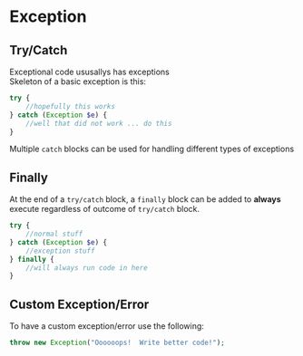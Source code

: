# Exception

## Try/Catch

Exceptional code ususallys has exceptions </br>
Skeleton of a basic exception is this: </br>

```php
try {
    //hopefully this works
} catch (Exception $e) {
    //well that did not work ... do this
}
```
Multiple `catch` blocks can be used for handling different types of exceptions

## Finally

At the end of a `try/catch` block, a `finally` block can be added to **always** execute regardless of outcome of `try/catch` block.  </br>
```php
try {
    //normal stuff
} catch (Exception $e) {
    //exception stuff
} finally {
    //will always run code in here
}
```
## Custom Exception/Error 

To have a custom exception/error use the following: </br>
```php
throw new Exception("Oooooops!  Write better code!");
```
